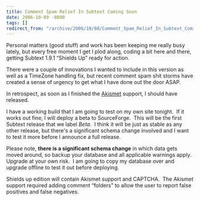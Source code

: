 ```yaml
---
title: Comment Spam Relief In Subtext Coming Soon
date: 2006-10-09 -0800
tags: []
redirect_from: "/archive/2006/10/08/Comment_Spam_Relief_In_Subtext_Coming_Soon.aspx/"
---
```


Personal matters (good stuff) and work has been keeping me really busy
lately, but every free moment I get I plod along, coding a bit here and
there, getting Subtext 1.9.1 “Shields Up” ready for action.

There were a couple of innovations I wanted to include in this version
as well as a TimeZone handling fix, but recent comment spam shit storms
have created a sense of urgency to get what I have done out the door
ASAP.

In retrospect, as soon as I finished the
[Akismet](http://akismet.com/ "Akismet") support, I should have
released.

I have a working build that I am going to test on my own site tonight. 
If it works out fine, I will deploy a beta to SourceForge.  This will be
the first Subtext release that we label *Beta*.  I think it will be just
as stable as any other release, but there's a significant schema change
involved and I want to test it more before I announce a full release.

Please note, **there is a significant schema change** in which data gets
moved around, so backup your database and all applicable warnings
apply.  Upgrade at your own risk.  I am going to copy my database over
and upgrade offline to test it out before deploying.

Shields up edition will contain Akismet support and CAPTCHA.  The
Akismet support required adding comment “folders” to allow the user to
report false positives and false negatives.



